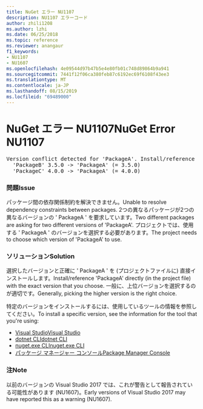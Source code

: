 ```yaml
---
title: NuGet エラー NU1107
description: NU1107 エラーコード
author: zhili1208
ms.author: lzhi
ms.date: 06/25/2018
ms.topic: reference
ms.reviewer: anangaur
f1_keywords:
- NU1107
- NU1607
ms.openlocfilehash: 4e09544d97b47b5e4e80fb01c748d89864b9a941
ms.sourcegitcommit: 7441f12f06ca380feb87c6192ec69f6108f43ee3
ms.translationtype: MT
ms.contentlocale: ja-JP
ms.lasthandoff: 08/15/2019
ms.locfileid: "69489000"
---
```

# <a name="nuget-error-nu1107"></a><span data-ttu-id="2cf79-103">NuGet エラー NU1107</span><span class="sxs-lookup"><span data-stu-id="2cf79-103">NuGet Error NU1107</span></span>

<pre>Version conflict detected for 'PackageA'. Install/reference 'PackageA' v4.0.0 directly to resolve this issue.<br/>  'PackageB' 3.5.0 -> 'PackageA' (= 3.5.0)<br/>  'PackageC' 4.0.0 -> 'PackageA' (= 4.0.0)</pre>

### <a name="issue"></a><span data-ttu-id="2cf79-104">問題</span><span class="sxs-lookup"><span data-stu-id="2cf79-104">Issue</span></span>
<span data-ttu-id="2cf79-105">パッケージ間の依存関係制約を解決できません。</span><span class="sxs-lookup"><span data-stu-id="2cf79-105">Unable to resolve dependency constraints between packages.</span></span> <span data-ttu-id="2cf79-106">2つの異なるパッケージが2つの異なるバージョンの ' PackageA ' を要求しています。</span><span class="sxs-lookup"><span data-stu-id="2cf79-106">Two different packages are asking for two different versions of 'PackageA'.</span></span> <span data-ttu-id="2cf79-107">プロジェクトでは、使用する ' PackageA ' のバージョンを選択する必要があります。</span><span class="sxs-lookup"><span data-stu-id="2cf79-107">The project needs to choose which version of 'PackageA' to use.</span></span>

### <a name="solution"></a><span data-ttu-id="2cf79-108">ソリューション</span><span class="sxs-lookup"><span data-stu-id="2cf79-108">Solution</span></span>
<span data-ttu-id="2cf79-109">選択したバージョンと正確に ' PackageA ' を (プロジェクトファイルに) 直接インストールします。</span><span class="sxs-lookup"><span data-stu-id="2cf79-109">Install/reference 'PackageA' directly (in the project file) with the exact version that you choose.</span></span>
<span data-ttu-id="2cf79-110">一般に、上位バージョンを選択するのが適切です。</span><span class="sxs-lookup"><span data-stu-id="2cf79-110">Generally, picking the higher version is the right choice.</span></span>

<span data-ttu-id="2cf79-111">特定のバージョンをインストールするには、使用しているツールの情報を参照してください。</span><span class="sxs-lookup"><span data-stu-id="2cf79-111">To install a specific version, see the information for the tool that you're using:</span></span>

- [<span data-ttu-id="2cf79-112">Visual Studio</span><span class="sxs-lookup"><span data-stu-id="2cf79-112">Visual Studio</span></span>](../../consume-packages/install-use-packages-visual-studio.md#update-a-package)
- [<span data-ttu-id="2cf79-113">dotnet CLI</span><span class="sxs-lookup"><span data-stu-id="2cf79-113">dotnet CLI</span></span>](/dotnet/core/tools/dotnet-add-package)
- [<span data-ttu-id="2cf79-114">nuget.exe CLI</span><span class="sxs-lookup"><span data-stu-id="2cf79-114">nuget.exe CLI</span></span>](../../consume-packages/install-use-packages-nuget-cli.md#install-a-specific-version-of-a-package)
- [<span data-ttu-id="2cf79-115">パッケージ マネージャー コンソール</span><span class="sxs-lookup"><span data-stu-id="2cf79-115">Package Manager Console</span></span>](../ps-reference/ps-ref-install-package.md)

### <a name="note"></a><span data-ttu-id="2cf79-116">注</span><span class="sxs-lookup"><span data-stu-id="2cf79-116">Note</span></span>
<span data-ttu-id="2cf79-117">以前のバージョンの Visual Studio 2017 では、これが警告として報告されている可能性があります (NU1607)。</span><span class="sxs-lookup"><span data-stu-id="2cf79-117">Early versions of Visual Studio 2017 may have reported this as a warning (NU1607).</span></span>

